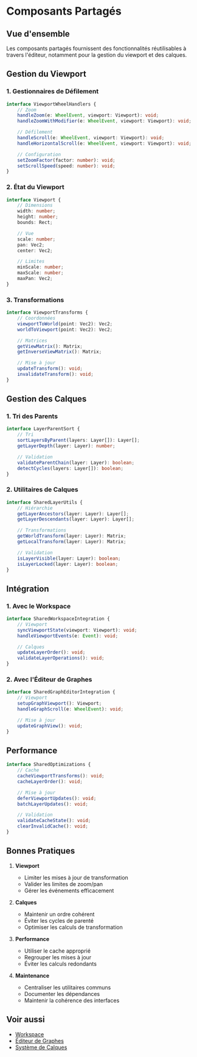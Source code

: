 # Composants Partagés

## Vue d'ensemble

Les composants partagés fournissent des fonctionnalités réutilisables à travers l'éditeur, notamment pour la gestion du viewport et des calques.

## Gestion du Viewport

### 1. Gestionnaires de Défilement

```typescript
interface ViewportWheelHandlers {
	// Zoom
	handleZoom(e: WheelEvent, viewport: Viewport): void;
	handleZoomWithModifier(e: WheelEvent, viewport: Viewport): void;

	// Défilement
	handleScroll(e: WheelEvent, viewport: Viewport): void;
	handleHorizontalScroll(e: WheelEvent, viewport: Viewport): void;

	// Configuration
	setZoomFactor(factor: number): void;
	setScrollSpeed(speed: number): void;
}
```

### 2. État du Viewport

```typescript
interface Viewport {
	// Dimensions
	width: number;
	height: number;
	bounds: Rect;

	// Vue
	scale: number;
	pan: Vec2;
	center: Vec2;

	// Limites
	minScale: number;
	maxScale: number;
	maxPan: Vec2;
}
```

### 3. Transformations

```typescript
interface ViewportTransforms {
	// Coordonnées
	viewportToWorld(point: Vec2): Vec2;
	worldToViewport(point: Vec2): Vec2;

	// Matrices
	getViewMatrix(): Matrix;
	getInverseViewMatrix(): Matrix;

	// Mise à jour
	updateTransform(): void;
	invalidateTransform(): void;
}
```

## Gestion des Calques

### 1. Tri des Parents

```typescript
interface LayerParentSort {
	// Tri
	sortLayersByParent(layers: Layer[]): Layer[];
	getLayerDepth(layer: Layer): number;

	// Validation
	validateParentChain(layer: Layer): boolean;
	detectCycles(layers: Layer[]): boolean;
}
```

### 2. Utilitaires de Calques

```typescript
interface SharedLayerUtils {
	// Hiérarchie
	getLayerAncestors(layer: Layer): Layer[];
	getLayerDescendants(layer: Layer): Layer[];

	// Transformations
	getWorldTransform(layer: Layer): Matrix;
	getLocalTransform(layer: Layer): Matrix;

	// Validation
	isLayerVisible(layer: Layer): boolean;
	isLayerLocked(layer: Layer): boolean;
}
```

## Intégration

### 1. Avec le Workspace

```typescript
interface SharedWorkspaceIntegration {
	// Viewport
	syncViewportState(viewport: Viewport): void;
	handleViewportEvents(e: Event): void;

	// Calques
	updateLayerOrder(): void;
	validateLayerOperations(): void;
}
```

### 2. Avec l'Éditeur de Graphes

```typescript
interface SharedGraphEditorIntegration {
	// Viewport
	setupGraphViewport(): Viewport;
	handleGraphScroll(e: WheelEvent): void;

	// Mise à jour
	updateGraphView(): void;
}
```

## Performance

```typescript
interface SharedOptimizations {
	// Cache
	cacheViewportTransforms(): void;
	cacheLayerOrder(): void;

	// Mise à jour
	deferViewportUpdates(): void;
	batchLayerUpdates(): void;

	// Validation
	validateCacheState(): void;
	clearInvalidCache(): void;
}
```

## Bonnes Pratiques

1. **Viewport**

    - Limiter les mises à jour de transformation
    - Valider les limites de zoom/pan
    - Gérer les événements efficacement

2. **Calques**

    - Maintenir un ordre cohérent
    - Éviter les cycles de parenté
    - Optimiser les calculs de transformation

3. **Performance**

    - Utiliser le cache approprié
    - Regrouper les mises à jour
    - Éviter les calculs redondants

4. **Maintenance**
    - Centraliser les utilitaires communs
    - Documenter les dépendances
    - Maintenir la cohérence des interfaces

## Voir aussi

-   [Workspace](../ui/workspace.md)
-   [Éditeur de Graphes](../ui/graph-editor.md)
-   [Système de Calques](../systems/layers.md)
